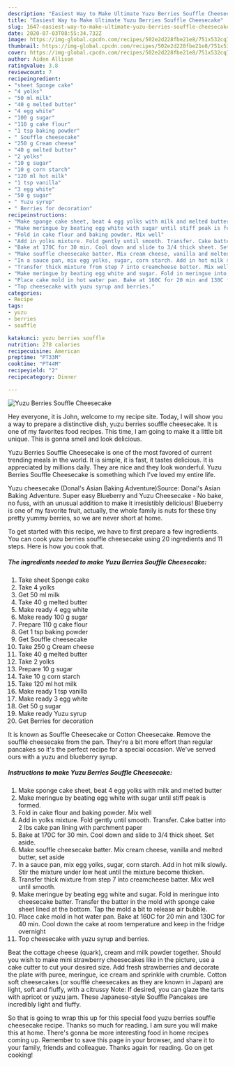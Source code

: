 ```yaml
---
description: "Easiest Way to Make Ultimate Yuzu Berries Souffle Cheesecake"
title: "Easiest Way to Make Ultimate Yuzu Berries Souffle Cheesecake"
slug: 1647-easiest-way-to-make-ultimate-yuzu-berries-souffle-cheesecake
date: 2020-07-03T08:55:34.732Z
image: https://img-global.cpcdn.com/recipes/502e2d228fbe21e8/751x532cq70/yuzu-berries-souffle-cheesecake-recipe-main-photo.jpg
thumbnail: https://img-global.cpcdn.com/recipes/502e2d228fbe21e8/751x532cq70/yuzu-berries-souffle-cheesecake-recipe-main-photo.jpg
cover: https://img-global.cpcdn.com/recipes/502e2d228fbe21e8/751x532cq70/yuzu-berries-souffle-cheesecake-recipe-main-photo.jpg
author: Aiden Allison
ratingvalue: 3.8
reviewcount: 7
recipeingredient:
- "sheet Sponge cake"
- "4 yolks"
- "50 ml milk"
- "40 g melted butter"
- "4 egg white"
- "100 g sugar"
- "110 g cake flour"
- "1 tsp baking powder"
- " Souffle cheesecake"
- "250 g Cream cheese"
- "40 g melted butter"
- "2 yolks"
- "10 g sugar"
- "10 g corn starch"
- "120 ml hot milk"
- "1 tsp vanilla"
- "3 egg white"
- "50 g sugar"
- " Yuzu syrup"
- " Berries for decoration"
recipeinstructions:
- "Make sponge cake sheet, beat 4 egg yolks with milk and melted butter"
- "Make meringue by beating egg white with sugar until stiff peak is formed."
- "Fold in cake flour and baking powder. Mix well"
- "Add in yolks mixture. Fold gently until smooth. Transfer. Cake batter into 2 lbs cake pan lining with parchment paper"
- "Bake at 170C for 30 min. Cool down and slide to 3/4 thick sheet. Set aside."
- "Make souffle cheesecake batter. Mix cream cheese, vanilla and melted butter, set aside"
- "In a sauce pan, mix egg yolks, sugar, corn starch. Add in hot milk slowly. Stir the mixture under low heat until the mixture become thicken."
- "Transfer thick mixture from step 7 into creamcheese batter. Mix well until smooth."
- "Make meringue by beating egg white and sugar. Fold in meringue into cheesecake batter. Transfer the batter in the mold with sponge cake sheet lined at the bottom. Tap the mold a bit to release air bubble."
- "Place cake mold in hot water pan. Bake at 160C for 20 min and 130C for 40 min. Cool down the cake at room temperature and keep in the fridge overnight"
- "Top cheesecake with yuzu syrup and berries."
categories:
- Recipe
tags:
- yuzu
- berries
- souffle

katakunci: yuzu berries souffle 
nutrition: 278 calories
recipecuisine: American
preptime: "PT33M"
cooktime: "PT44M"
recipeyield: "2"
recipecategory: Dinner

---
```



![Yuzu Berries Souffle Cheesecake](https://img-global.cpcdn.com/recipes/502e2d228fbe21e8/751x532cq70/yuzu-berries-souffle-cheesecake-recipe-main-photo.jpg)

Hey everyone, it is John, welcome to my recipe site. Today, I will show you a way to prepare a distinctive dish, yuzu berries souffle cheesecake. It is one of my favorites food recipes. This time, I am going to make it a little bit unique. This is gonna smell and look delicious.

Yuzu Berries Souffle Cheesecake is one of the most favored of current trending meals in the world. It is simple, it is fast, it tastes delicious. It is appreciated by millions daily. They are nice and they look wonderful. Yuzu Berries Souffle Cheesecake is something which I've loved my entire life.

Yuzu cheesecake (Donal&#39;s Asian Baking Adventure)Source: Donal&#39;s Asian Baking Adventure. Super easy Blueberry and Yuzu Cheesecake - No bake, no fuss, with an unusual addition to make it irresistibly delicious! Blueberry is one of my favorite fruit, actually, the whole family is nuts for these tiny pretty yummy berries, so we are never short at home.


To get started with this recipe, we have to first prepare a few ingredients. You can cook yuzu berries souffle cheesecake using 20 ingredients and 11 steps. Here is how you cook that.

<!--inarticleads1-->

##### The ingredients needed to make Yuzu Berries Souffle Cheesecake:

1. Take sheet Sponge cake
1. Take 4 yolks
1. Get 50 ml milk
1. Take 40 g melted butter
1. Make ready 4 egg white
1. Make ready 100 g sugar
1. Prepare 110 g cake flour
1. Get 1 tsp baking powder
1. Get  Souffle cheesecake
1. Take 250 g Cream cheese
1. Take 40 g melted butter
1. Take 2 yolks
1. Prepare 10 g sugar
1. Take 10 g corn starch
1. Take 120 ml hot milk
1. Make ready 1 tsp vanilla
1. Make ready 3 egg white
1. Get 50 g sugar
1. Make ready  Yuzu syrup
1. Get  Berries for decoration


It is known as Souffle Cheesecake or Cotton Cheesecake. Remove the soufflé cheesecake from the pan. They&#39;re a bit more effort than regular pancakes so it&#39;s the perfect recipe for a special occasion. We&#39;ve served ours with a yuzu and blueberry syrup. 

<!--inarticleads2-->

##### Instructions to make Yuzu Berries Souffle Cheesecake:

1. Make sponge cake sheet, beat 4 egg yolks with milk and melted butter
1. Make meringue by beating egg white with sugar until stiff peak is formed.
1. Fold in cake flour and baking powder. Mix well
1. Add in yolks mixture. Fold gently until smooth. Transfer. Cake batter into 2 lbs cake pan lining with parchment paper
1. Bake at 170C for 30 min. Cool down and slide to 3/4 thick sheet. Set aside.
1. Make souffle cheesecake batter. Mix cream cheese, vanilla and melted butter, set aside
1. In a sauce pan, mix egg yolks, sugar, corn starch. Add in hot milk slowly. Stir the mixture under low heat until the mixture become thicken.
1. Transfer thick mixture from step 7 into creamcheese batter. Mix well until smooth.
1. Make meringue by beating egg white and sugar. Fold in meringue into cheesecake batter. Transfer the batter in the mold with sponge cake sheet lined at the bottom. Tap the mold a bit to release air bubble.
1. Place cake mold in hot water pan. Bake at 160C for 20 min and 130C for 40 min. Cool down the cake at room temperature and keep in the fridge overnight
1. Top cheesecake with yuzu syrup and berries.


Beat the cottage cheese (quark), cream and milk powder together. Should you wish to make mini strawberry cheesecakes like in the picture, use a cake cutter to cut your desired size. Add fresh strawberries and decorate the plate with puree, meringue, ice cream and sprinkle with crumble. Cotton soft cheesecakes (or soufflé cheesecakes as they are known in Japan) are light, soft and fluffy, with a citrussy Note: If desired, you can glaze the tarts with apricot or yuzu jam. These Japanese-style Souffle Pancakes are incredibly light and fluffy. 

So that is going to wrap this up for this special food yuzu berries souffle cheesecake recipe. Thanks so much for reading. I am sure you will make this at home. There's gonna be more interesting food in home recipes coming up. Remember to save this page in your browser, and share it to your family, friends and colleague. Thanks again for reading. Go on get cooking!
